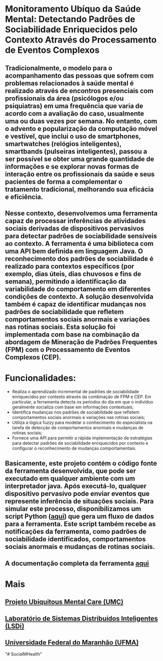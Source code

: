 # Monitoramento Ubíquo da Saúde Mental: Detectando Padrões de Sociabilidade Enriquecidos pelo Contexto Através do Processamento de Eventos Complexos
## Tradicionalmente, o modelo para o acompanhamento das pessoas que sofrem com problemas relacionados à saúde mental é realizado através de encontros presenciais com profissionais da área (psicólogos e/ou psiquiatras) em uma frequência que varia de acordo com a avaliação do caso, usualmente uma ou duas vezes por semana. No entanto, com o advento e popularização da computação móvel e vestível, que inclui o uso de smartphones, smartwatches (relógios inteligentes), smartbands (pulseiras inteligentes), passou a ser possível se obter uma grande quantidade de informações e se explorar novas formas de interação entre os profissionais da saúde e seus pacientes de forma a complementar o tratamento tradicional, melhorando sua eficácia e eficiência. 

## Nesse contexto, desenvolvemos uma ferramenta capaz de processar inferências de atividades sociais derivadas de dispositivos pervasivos para detectar padrões de sociabilidade sensíveis ao contexto. A ferramenta é uma biblioteca com uma API bem definida em linguagem Java. O reconhecimento dos padrões de sociabilidade é realizado para contextos específicos (por exemplo, dias úteis, dias chuvosos e fins de semana), permitindo a identificação da variabilidade do comportamento em diferentes condições de contexto. A solução desenvolvida também é capaz de identificar mudanças nos padrões de sociabilidade que refletem comportamentos sociais anormais e variações nas rotinas sociais. Esta solução foi implementada com base na combinação da abordagem de Mineração de Padrões Frequentes (FPM) com o Processamento de Eventos Complexos (CEP). 

# Funcionalidades:
- Realiza o aprendizado incremental de padrões de sociabilidade enriquecidos por contexto através da combinação de FPM e CEP. Em particular, a ferramenta detecta os períodos do dia em que o indivíduo geralmente socializa com base em informações contextuais; 
- Identifica mudanças nos padrões de sociabilidade que refletem comportamentos sociais anormais e variações nas rotinas sociais;
- Utiliza a lógica fuzzy para modelar o conhecimento do especialista na tarefa de detecção de comportamentos anormais e mudanças de rotinas sociais;
- Fornece uma API para permitir a rápida implementação de estratégias para detectar padrões de sociabilidade enriquecidos por contexto e configurar o reconhecimento de mudanças comportamentais.

## Basicamente, este projeto contém o código fonte da ferramenta desenvolvida, que pode ser executado em qualquer ambiente com um interpretador java. Após executá-lo, qualquer dispositivo pervasivo pode enviar eventos que represente inferência de situações sociais. Para simular este processo, disponibilizamos um script Python ([aqui](https://github.com/Ivan-Rodrigues/SocialStreamGenerator/)) que gera um fluxo de dados para a ferramenta. Este script também recebe as notificações da ferramenta, como padrões de sociabilidade identificados, comportamentos sociais anormais e mudanças de rotinas sociais.

## A documentação completa da ferramenta [aqui](https://www.overleaf.com/read/yhvqffjpqyhq)

# Mais
## [Projeto Ubiquitous Mental Care (UMC)](http://www.lsdi.ufma.br/~iotsaude/)
## [Laboratório de Sistemas Distribuídos Inteligentes (LSDi)](http://www.lsdi.ufma.br/)
## [Universidade Federal do Maranhão (UFMA)](https://portais.ufma.br/PortalUfma/)






"# SocialMHealth" 
